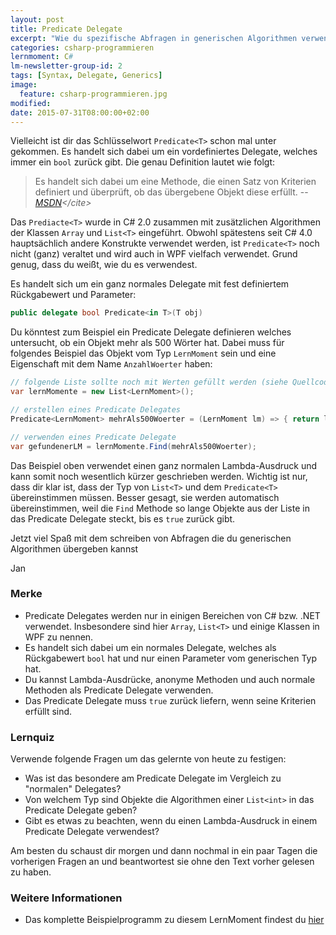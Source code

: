 ```yaml
---
layout: post
title: Predicate Delegate
excerpt: "Wie du spezifische Abfragen in generischen Algorithmen verwendest."
categories: csharp-programmieren
lernmoment: C#
lm-newsletter-group-id: 2
tags: [Syntax, Delegate, Generics]
image:
  feature: csharp-programmieren.jpg
modified:
date: 2015-07-31T08:00:00+02:00
---
```


Vielleicht ist dir das Schlüsselwort `Predicate<T>` schon mal unter gekommen. Es handelt sich dabei um ein vordefiniertes Delegate, welches immer ein `bool` zurück gibt. Die genau Definition lautet wie folgt:

> Es handelt sich dabei um eine Methode, die einen Satz von Kriterien definiert und überprüft, ob das übergebene Objekt diese erfüllt.
> -- <cite>[MSDN](https://msdn.microsoft.com/de-de/library/bfcke1bz(v=VS.110).aspx)</cite>

Das `Prediacte<T>` wurde in C# 2.0 zusammen mit zusätzlichen Algorithmen der Klassen `Array` und `List<T>` eingeführt. Obwohl spätestens seit C# 4.0 hauptsächlich andere Konstrukte verwendet werden, ist `Predicate<T>` noch nicht (ganz) veraltet und wird auch in WPF vielfach verwendet. Grund genug, dass du weißt, wie du es verwendest.

Es handelt sich um ein ganz normales Delegate mit fest definiertem Rückgabewert und Parameter:

```cs
public delegate bool Predicate<in T>(T obj)
```

Du könntest zum Beispiel ein Predicate Delegate definieren welches untersucht, ob ein Objekt mehr als 500 Wörter hat. Dabei muss für folgendes Beispiel das Objekt vom Typ `LernMoment` sein und eine Eigenschaft mit dem Name `AnzahlWoerter` haben:

```cs
// folgende Liste sollte noch mit Werten gefüllt werden (siehe Quellcode zu diesem LernMoment)
var lernMomente = new List<LernMoment>();

// erstellen eines Predicate Delegates
Predicate<LernMoment> mehrAls500Woerter = (LernMoment lm) => { return lm.AnzahlWoerter > 500; };

// verwenden eines Predicate Delegate
var gefundenerLM = lernMomente.Find(mehrAls500Woerter);
```

Das Beispiel oben verwendet einen ganz normalen Lambda-Ausdruck und kann somit noch wesentlich kürzer geschrieben werden. Wichtig ist nur, dass dir klar ist, dass der Typ von `List<T>` und dem `Predicate<T>` übereinstimmen müssen. Besser gesagt, sie werden automatisch übereinstimmen, weil die `Find` Methode so lange Objekte aus der Liste in das Predicate Delegate steckt, bis es `true` zurück gibt.

Jetzt viel Spaß mit dem schreiben von Abfragen die du generischen Algorithmen übergeben kannst

Jan


### Merke

-	Predicate Delegates werden nur in einigen Bereichen von C# bzw. .NET verwendet. Insbesondere sind hier `Array`, `List<T>` und einige Klassen in WPF zu nennen.
-	Es handelt sich dabei um ein normales Delegate, welches als Rückgabewert `bool` hat und nur einen Parameter vom generischen Typ hat.
-	Du kannst Lambda-Ausdrücke, anonyme Methoden und auch normale Methoden als Predicate Delegate verwenden.
-	Das Predicate Delegate muss `true` zurück liefern, wenn seine Kriterien erfüllt sind.

### Lernquiz

Verwende folgende Fragen um das gelernte von heute zu festigen:

-	Was ist das besondere am Predicate Delegate im Vergleich zu "normalen" Delegates?
-	Von welchem Typ sind Objekte die Algorithmen einer `List<int>` in das Predicate Delegate geben?
-	Gibt es etwas zu beachten, wenn du einen Lambda-Ausdruck in einem Predicate Delegate verwendest?

Am besten du schaust dir morgen und dann nochmal in ein paar Tagen die vorherigen Fragen an und beantwortest sie ohne den Text vorher gelesen zu haben.

### Weitere Informationen

-	Das komplette Beispielprogramm zu diesem LernMoment findest du [hier](https://github.com/LernMoment/csharp/tree/master/PredicateDelegate)
